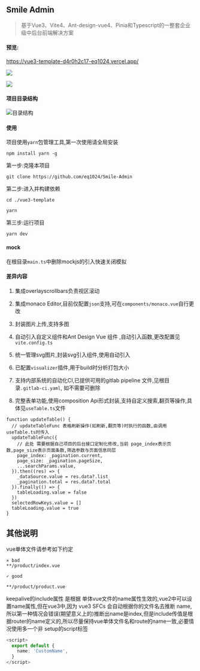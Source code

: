 ## Smile Admin
>基于Vue3、Vite4、Ant-design-vue4、Pinia和Typescript的一整套企业级中后台前端解决方案

#### 预览: 

https://vue3-template-d4r0h2c17-eq1024.vercel.app/

![](https://pic-1300230199.cos.ap-guangzhou.myqcloud.com/NewPic/222.png)

![](https://pic-1300230199.cos.ap-guangzhou.myqcloud.com/NewPic/333.png)

#### 项目目录结构

![目录结构](https://pic-1300230199.cos.ap-guangzhou.myqcloud.com/NewPic/%E5%BE%AE%E4%BF%A1%E6%88%AA%E5%9B%BE_20230906161808.png)


#### 使用

项目使用`yarn`包管理工具,第一次使用请全局安装
```shell
npm install yarn -g
```

第一步:克隆本项目
```shell
git clone https://github.com/eq1024/Smile-Admin
```
第二步:进入并构建依赖
```shell
cd ./vue3-template

yarn
```

第三步:运行项目
```shell
yarn dev
```


#### mock
在根目录`main.ts`中删除mockjs的引入快速关闭模拟



#### 差异内容

1. 集成overlayscrollbars负责视区滚动

2. 集成monaco Editor,目前仅配置`json`支持,可在`components/monaco.vue`自行更改

3. 封装图片上传,支持多图

4. 自动引入自定义组件和Ant Design Vue 组件 ,自动引入函数,更改配置见`vite.config.ts`

5. 统一管理svg图片,封装svg引入组件,使用自动引入

6. 已配置`visualizer`插件,用于build时分析打包大小

7. 支持内部系统的自动化CI,已提供可用的gitlab pipeline 文件,见根目录`.gitlab-ci.yaml`,
如不需要可删除

8. 完整表单功能,使用composition Api形式封装,支持自定义搜索,翻页等操作,具体见`useTable.ts`文件

```tsx
function updateTable() {
  // updateTableFunc 表格刷新操作(如刷新,翻页等)时执行的函数,由调用useTable.ts时传入
  updateTableFunc({
    // 此处 需要根据自己项目的后台接口定制化修改,当前 page_index表示页数,page_size表示页面条数,筛选参数与页面信息同层
    page_index: _pagination.current,
    page_size: _pagination.pageSize,
    ...searchParams.value,
  }).then((res) => {
    _dataSource.value = res.data?.list
    _pagination.total = res.data?.total
  }).finally(() => {
    tableLoading.value = false
  })
  selectedRowKeys.value = []
  tableLoading.value = true
}
```

## 其他说明
vue单体文件请参考如下约定
```
✕ bad
**/product/index.vue

✓ good

**/product/product.vue
```

keepalive的include属性 是根据 单体vue文件的name属性生效的,vue2中可以设置name属性,但在vue3中,因为 vue3 SFCs 会自动根据你的文件名去推断 name,所以第一种情况会错误(期望意义上的)推断出name是index,但是include传值是根据router的name定义的,所以尽量保持vue单体文件名和route的name一致,必要情况使用多一个非 setup的script标签

```typescript
<script>
  export default {
    name: 'CustomName',
  }
</script>
```
